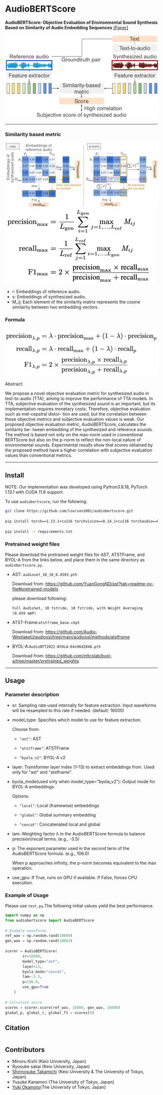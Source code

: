 # AudioBERTScore
**AudioBERTScore: Objective Evaluation of Environmental Sound Synthesis Based on Similarity of Audio Embedding Sequences**  [[Paper]](https://)

![Overview](./overview.png)


---
### Similarity based metric
![Metric](./metric.png)
![p-norm](./p-calc.png)
- r: Embeddings of reference audio.
- s: Embeddings of synthesized audio.
- M_ij: Each element of the similarity matrix represents the cosine similarity between two embedding vectors.

### Formula
![Formula](./formula.png)
---
Abstract:

We propose a novel objective evaluation metric for synthesized
audio in text-to-audio (TTA), aiming to improve the performance
of TTA models. In TTA, subjective evaluation of the synthesized
sound is an important, but its implementation requires monetary
costs. Therefore, objective evaluation such as mel-cepstral distor-
tion are used, but the correlation between these objective metrics
and subjective evaluation values is weak. Our proposed objective
evaluation metric, AudioBERTScore, calculates the similarity be-
tween embedding of the synthesized and reference sounds. The
method is based not only on the max-norm used in conventional
BERTScore but also on the p-norm to reflect the non-local nature
of environmental sounds. Experimental results show that scores
obtained by the proposed method have a higher correlation with
subjective evaluation values than conventional metrics.

---

## Install
NOTE: Our implementation was developed using Python3.8.18, PyTorch 1.13.1 with CUDA 11.6 support.

To use `audiobertscore`, run the following:

```bash
git clone https://github.com/lourson1091/audiobertscore.git

pip install torch==1.13.1+cu116 torchvision==0.14.1+cu116 torchaudio==0.13.1+cu116 -f https://download.pytorch.org/whl/torch_stable.html

pip install -r requirements.txt
```
 ### Pretrained weight files
Please download the pretrained weight files for AST, ATSTFrame, and BYOL-A from the links below, and place them in the same directory as <code>audiobertscore.py</code>.

- AST: <code>audioset_10_10_0.4593.pth</code>

    Download from:
    https://github.com/YuanGongND/ast?tab=readme-ov-file#pretrained-models

    please download following:

    <code>Full AudioSet, 10 tstride, 10 fstride, with Weight Averaging (0.459 mAP)</code>

- ATST-Frame:<code>atstframe_base.ckpt</code>

    Download from:
    https://github.com/Audio-WestlakeU/audiossl/tree/main/audiossl/methods/atstframe

- BYOL-A:<code>AudioNTT2022-BYOLA-64x96d2048.pth</code>

    Download from:
    https://github.com/nttcslab/byol-a/tree/master/pretrained_weights





---
## Usage
### Parameter description
- sr: Sampling rate used internally for feature extraction. Input waveforms will be resampled to this rate if needed. (default: 16000)

- model_type: Specifies which model to use for feature extraction. 

    Choose from:

    - <code>"ast"</code>: AST

    - <code>"atstframe"</code>: ATSTFrame

    - <code>"byola_v2"</code>: BYOL-A v2

- layer: Transformer layer index (1–13) to extract embeddings from.     Used only for "ast" and "atstframe".

- byola_mode(used only when model_type="byola_v2"): Output mode for BYOL-A embeddings. 

    Options:

    - <code>"local"</code>: Local (framewise) embeddings

    - <code>"global"</code>: Global summary embedding

    - <code>"concat"</code>: Concatenated local and global

- lam: Weighting factor λ in the AudioBERTScore formula to balance precision/recall terms. (e.g., -3.5)

- p: The exponent parameter used in the second term of the AudioBERTScore formula. (e.g., 106.0)

    When p approaches infinity, the p-norm becomes equivalent to the max operation.

- use_gpu: If True, runs on GPU if available. If False, forces CPU execution.

### Example of Usage
Please use <code>test.py</code>.The following initial values yield the best performance.

```python
import numpy as np
from audiobertscore import AudioBERTScore

# Example waveforms.
ref_wav = np.random.rand(10009)
gen_wav = np.random.rand(10003)

scorer = AudioBERTScore(
        sr=16000,
        model_type="ast",
        layer=13, 
        byola_mode="concat",
        lam=-3.5,
        p=106.0,
        use_gpu=True
    )

# Calculate socre.
scores = scorer.score(ref_wav, 16000, gen_wav, 16000)
global_p, global_r, global_f1 = scores[0]
```

## Citation
```tex

```

## Contributors
- Minoru Kishi (Keio University, Japan)
- Ryosuke sakai (Keio University, Japan)
- [Shinnosuke Takamichi](https://sites.google.com/site/shinnosuketakamichi/home) (Keio University & The University of Tokyo, Japan)
- Yusuke Kanamori (The University of Tokyo, Japan)
- [Yuki Okamoto](https://sites.google.com/view/yuki-okamoto/home)(The University of Tokyo, Japan)

